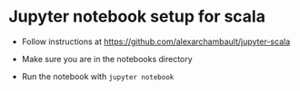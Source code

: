 # Jupyter notebook setup for scala

* Follow instructions at https://github.com/alexarchambault/jupyter-scala

* Make sure you are in the notebooks directory

* Run the notebook with `jupyter notebook`
